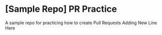 # [Sample Repo] PR Practice
A sample repo for practicing how to create Pull Requests
Adding New Line Here

